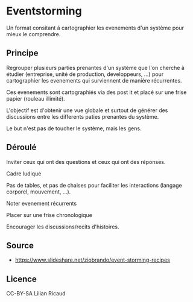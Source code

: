 <!--

title: Eventstorming 
description: Un format consistant à cartographier les évènements d'un système pour mieux le comprendre.
image_url: 
licence: CC-BY-SA

-->


# Eventstorming

Un format consitant à cartographier les evenements d'un système pour mieux le comprendre.

## Principe

Regrouper plusieurs parties prenantes d'un système que l'on cherche à étudier (entreprise, unité de production, developpeurs, ...) pour cartographier les evenements qui surviennent de manière récurrentes.

Ces evenements sont cartographiés via des post it et placé sur une frise papier (rouleau illimité).

L'objectif est d'obtenir une vue globale et surtout de générer des discussions entre les differents paties prenantes du système.

Le but n'est pas de toucher le système, mais les gens. 

## Déroulé

Inviter ceux qui ont des questions et ceux qui ont des réponses.

Cadre ludique

Pas de tables, et pas de chaises pour faciliter les interactions (langage corporel, mouvement, ...).

Noter evenement récurrents

Placer sur une frise chronologique

Encourager les discussions/recits d'histoires.

## Source

- https://www.slideshare.net/ziobrando/event-storming-recipes

## Licence

CC-BY-SA Lilian Ricaud
